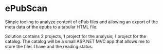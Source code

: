 # ePubScan

Simple tooling to analyze content of ePub files and allowing an export of the meta data of the epubs to a tabular HTML file. 

Solution contains 2 projects, 1 project for the analysis, 1 project for the catalog. The catalog will be a small ASP.NET MVC app that allows me to store the files I have and the reading status.
